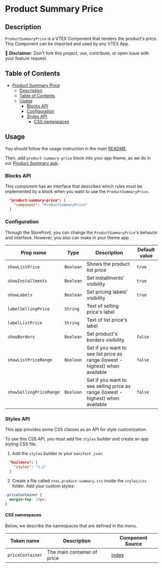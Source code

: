 # Product Summary Price

## Description

`ProductSummaryPrice` is a VTEX Component that renders the product's price.
This Component can be imported and used by any VTEX App.

:loudspeaker: **Disclaimer:** Don't fork this project; use, contribute, or open issue with your feature request.

## Table of Contents
- [Product Summary Price](#product-summary-price)
  - [Description](#description)
  - [Table of Contents](#table-of-contents)
  - [Usage](#usage)
    - [Blocks API](#blocks-api)
    - [Configuration](#configuration)
    - [Styles API](#styles-api)
      - [CSS namespaces](#css-namespaces)

## Usage

You should follow the usage instruction in the main [README](https://github.com/vtex-apps/product-summary/blob/master/README.md#usage).

Then, add `product-summary-price` block into your app theme, as we do in our [Product Summary app](https://github.com/vtex-apps/product-summary/blob/master/store/blocks.json).

### Blocks API

This component has an interface that describes which rules must be implemented by a block when you want to use the `ProductSummaryPrice`.

```json
  "product-summary-price": {
    "component": "ProductSummaryPrice"
  }
```

### Configuration

Through the Storefront, you can change the `ProductSummaryPrice`'s behavior and interface. However, you also can make in your theme app.

| Prop name           | Type      | Description                      | Default value |
| ------------------- | --------- | -------------------------------- | ------------- |
| `showListPrice`     | `Boolean` | Shows the product list price     | `true`        |
| `showInstallments`  | `Boolean` | Set installments' visibility     | `true`        |
| `showLabels`        | `Boolean` | Set pricing labels' visibility   | `true`        |
| `labelSellingPrice` | `String`  | Text of selling price's label    |               |
| `labelListPrice`    | `String`  | Text of list price's label       |               |   
| `showBorders`       | `Boolean` | Set product's borders visibility | `false`       |
| `showListPriceRange`       | `Boolean` | Set if you want to see list price as range (lowest - highest) when available | `false`       |
| `showSellingPriceRange`       | `Boolean` | Set if you want to see selling price as range (lowest - highest) when available | `false`       |

### Styles API

This app provides some CSS classes as an API for style customization.

To use this CSS API, you must add the `styles` builder and create an app styling CSS file.

1. Add the `styles` builder to your `manifest.json`:

```json
  "builders": {
    "styles": "1.x"
  }
```

2. Create a file called `vtex.product-summary.css` inside the `styles/css` folder. Add your custom styles:

```css
.priceContainer {
  margin-top: 10px;
}
```

#### CSS namespaces

Below, we describe the namespaces that are defined in the menu.

| Token name   | Description                                          | Component Source                     |
| ------------ | ---------------------------------------------------- | ------------------------------------ |
| `priceContainer` | The main container of price | [index](/react/components/ProductSummaryPrice/ProductSummaryPrice.js) |
